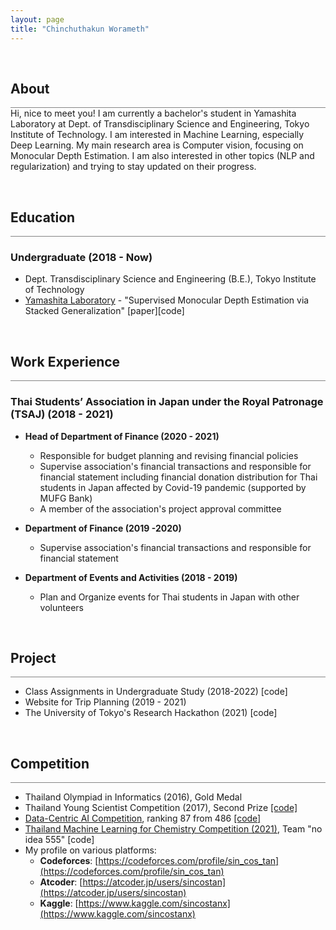```yaml
---
layout: page
title: "Chinchuthakun Worameth"
---
```


&nbsp;
## About
<hr style="height: 1px; margin:0; background-color: #848484">
Hi, nice to meet you! I am currently a bachelor's student in Yamashita Laboratory at Dept. of Transdisciplinary Science and Engineering, Tokyo Institute of Technology. I am interested in Machine Learning, especially Deep Learning. My main research area is Computer vision, focusing on Monocular Depth Estimation. I am also interested in other topics (NLP and regularization) and trying to stay updated on their progress.

&nbsp;
## Education
<hr style="height: 1px; margin:0; background-color: #848484">

### Undergraduate (2018 - Now)
 - Dept. Transdisciplinary Science and Engineering (B.E.), Tokyo Institute of Technology
 - [Yamashita Laboratory](http://www.ide.titech.ac.jp/~yylab/) - "Supervised Monocular Depth Estimation via Stacked Generalization" [paper][code]

&nbsp;
## Work Experience
<hr style="height: 1px; margin:0; background-color: #848484">

### Thai Students’ Association in Japan under the Royal Patronage (TSAJ) (2018 - 2021)
 - **Head of Department of Finance (2020 - 2021)**
    - Responsible for budget planning and revising financial policies
    - Supervise association's financial transactions and responsible for financial statement including financial donation distribution for Thai students in Japan affected by Covid-19 pandemic (supported by MUFG Bank)
    - A member of the association's project approval committee

 - **Department of Finance (2019 -2020)**
    - Supervise association's financial transactions and responsible for financial statement

- **Department of Events and Activities (2018 - 2019)**
    - Plan and Organize events for Thai students in Japan with other volunteers

&nbsp;
## Project
<hr style="height: 1px; margin:0; background-color: #848484">

- Class Assignments in Undergraduate Study (2018-2022) [code]
- Website for Trip Planning (2019 - 2021)
- The University of Tokyo's Research Hackathon (2021) [code]

&nbsp;
## Competition
<hr style="height: 1px; margin:0; background-color: #848484">

- Thailand Olympiad in Informatics (2016), Gold Medal
- Thailand Young Scientist Competition (2017), Second Prize [[code]](https://github.com/sincostanx/EmergencyDistribute-GA)
- [Data-Centric AI Competition](https://https-deeplearning-ai.github.io/data-centric-comp), ranking 87 from 486 [[code]](https://github.com/sincostanx/data-centric-comp)
- [Thailand Machine Learning for Chemistry Competition (2021)](https://tmlcc.cseathai.org/), Team "no idea 555" [code]
- My profile on various platforms:
    - **Codeforces**: [https://codeforces.com/profile/sin_cos_tan](https://codeforces.com/profile/sin_cos_tan)
    - **Atcoder**: [https://atcoder.jp/users/sincostan](https://atcoder.jp/users/sincostan)
    - **Kaggle**: [https://www.kaggle.com/sincostanx](https://www.kaggle.com/sincostanx)
